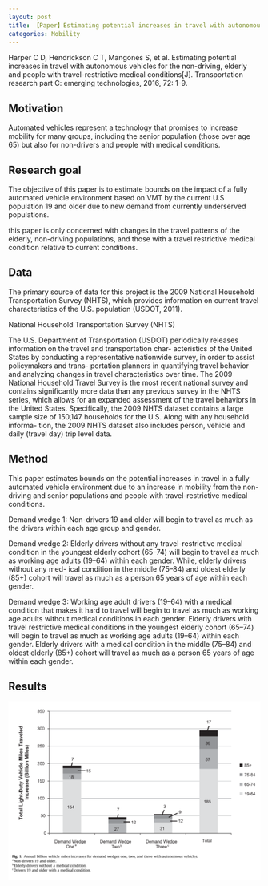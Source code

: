 ```yaml
---
layout: post
title: 【Paper】Estimating potential increases in travel with autonomous vehicles for the non-driving, elderly and people with travel-restrictive medical conditions
categories: Mobility
---
```


Harper C D, Hendrickson C T, Mangones S, et al. Estimating potential increases in travel with autonomous vehicles for the non-driving, elderly and people with travel-restrictive medical conditions[J]. Transportation research part C: emerging technologies, 2016, 72: 1-9.

## Motivation

Automated vehicles represent a technology that promises to increase mobility for many groups, including the senior population (those over age 65) but also for non-drivers and people with medical conditions.

## Research goal

The objective of this paper is to estimate bounds on the impact of a fully automated vehicle environment based on VMT by the current U.S population 19 and older due to new demand from currently underserved populations.

this paper is only concerned with changes in the travel patterns of the elderly, non-driving populations, and those with a travel restrictive medical condition relative to current conditions.

## Data

The primary source of data for this project is the 2009 National Household Transportation Survey (NHTS), which provides information on current travel characteristics of the U.S. population (USDOT, 2011). 

National Household Transportation Survey (NHTS)

The U.S. Department of Transportation (USDOT) periodically releases information on the travel and transportation char-
acteristics of the United States by conducting a representative nationwide survey, in order to assist policymakers and trans- portation planners in quantifying travel behavior and analyzing changes in travel characteristics over time. The 2009 National Household Travel Survey is the most recent national survey and contains significantly more data than any previous survey in the NHTS series, which allows for an expanded assessment of the travel behaviors in the United States. Specifically, the 2009 NHTS dataset contains a large sample size of 150,147 households for the U.S. Along with any household informa- tion, the 2009 NHTS dataset also includes person, vehicle and daily (travel day) trip level data.

## Method

This paper estimates bounds on the potential increases in travel in a fully automated vehicle environment due to an increase in mobility from the non-driving and senior populations and people with travel-restrictive medical conditions.

Demand wedge 1: Non-drivers 19 and older will begin to travel as much as the drivers within each age group and gender. 

Demand wedge 2: Elderly drivers without any travel-restrictive medical condition in the youngest elderly cohort (65–74) will begin to travel as much as working age adults (19–64) within each gender. While, elderly drivers without any med- ical condition in the middle (75–84) and oldest elderly (85+) cohort will travel as much as a person 65 years of age within each gender.

Demand wedge 3: Working age adult drivers (19–64) with a medical condition that makes it hard to travel will begin to travel as much as working age adults without medical conditions in each gender. Elderly drivers with travel restrictive medical conditions in the youngest elderly cohort (65–74) will begin to travel as much as working age adults (19–64) within each gender. Elderly drivers with a medical condition in the middle (75–84) and oldest elderly (85+) cohort will travel as much as a person 65 years of age within each gender.


## Results

![](/img/paper12.png)